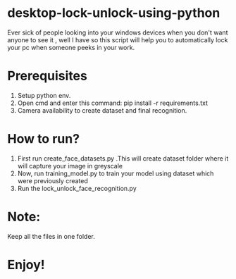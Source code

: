 # desktop-lock-unlock-using-python
Ever sick of people looking into your windows devices when you don't want anyone to see it , well I have so this script will help you to automatically lock your pc when someone peeks in your work.
# Prerequisites
1. Setup python env.
2. Open cmd and enter this command:
      pip install -r requirements.txt
3. Camera availability to create dataset and final recognition.
# How to run?
1. First run create_face_datasets.py .This will create dataset folder where it will capture your image in greyscale
2. Now, run training_model.py to train your model using dataset which were previously created
3. Run the lock_unlock_face_recognition.py 

# Note:
Keep all the files in one folder.

# Enjoy!
